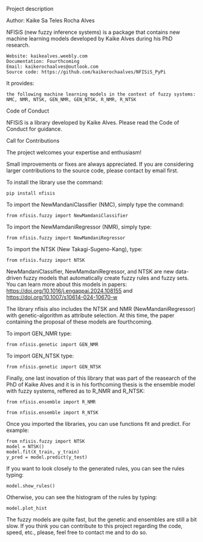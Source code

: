 
Project description

Author: Kaike Sa Teles Rocha Alves

NFISiS (new fuzzy inference systems) is a package that contains new machine learning models developed by Kaike Alves during his PhD research. 

    Website: kaikealves.weebly.com
    Documentation: Fourthcoming
    Email: kaikerochaalves@outlook.com
    Source code: https://github.com/kaikerochaalves/NFISiS_PyPi

It provides:

    the following machine learning models in the context of fuzzy systems: NMC, NMR, NTSK, GEN_NMR, GEN_NTSK, R_NMR, R_NTSK



Code of Conduct

NFISiS is a library developed by Kaike Alves. Please read the Code of Conduct for guidance.

Call for Contributions

The project welcomes your expertise and enthusiasm!

Small improvements or fixes are always appreciated. If you are considering larger contributions to the source code, please contact by email first.

To install the library use the command: 

    pip install nfisis

To import the NewMandaniClassifier (NMC), simply type the command:

    from nfisis.fuzzy import NewMamdaniClassifier

To import the NewMamdaniRegressor (NMR), simply type:

    from nfisis.fuzzy import NewMamdaniRegressor

To import the NTSK (New Takagi-Sugeno-Kang), type:

    from nfisis.fuzzy import NTSK

NewMandaniClassifier, NewMamdaniRegressor, and NTSK are new data-driven fuzzy models that automatically create fuzzy rules and fuzzy sets. You can learn more about this models in papers: https://doi.org/10.1016/j.engappai.2024.108155 and https://doi.org/10.1007/s10614-024-10670-w 

The library nfisis also includes the NTSK and NMR (NewMandaniRegressor) with genetic-algorithm as attribute selection. At this time, the paper containing the proposal of these models are fourthcoming.

To import GEN_NMR type:

    from nfisis.genetic import GEN_NMR

To import GEN_NTSK type:

    from nfisis.genetic import GEN_NTSK

Finally, one last inovation of this library that was part of the reasearch of the PhD of Kaike Alves and it is in his forthcoming thesis is the ensemble model with fuzzy systems, reffered as to R_NMR and R_NTSK:

    from nfisis.ensemble import R_NMR

    from nfisis.ensemble import R_NTSK

Once you imported the libraries, you can use functions fit and predict. For example:

    from nfisis.fuzzy import NTSK
    model = NTSK()
    model.fit(X_train, y_train)
    y_pred = model.predict(y_test)

If you want to look closely to the generated rules, you can see the rules typing:

    model.show_rules()

Otherwise, you can see the histogram of the rules by typing:

    model.plot_hist

The fuzzy models are quite fast, but the genetic and ensembles are still a bit slow. If you think you can contribute to this project regarding the code, speed, etc., please, feel free to contact me and to do so.
